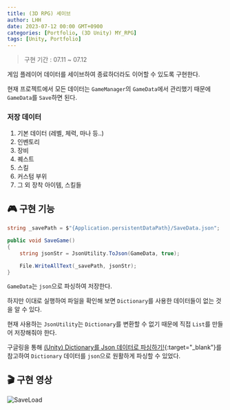 ```yaml
---
title: (3D RPG) 세이브
author: LHH
date: 2023-07-12 00:00 GMT+0900
categories: [Portfolio, (3D Unity) MY_RPG]
tags: [Unity, Portfolio]
---
```


> 구현 기간 : 07.11 ~ 07.12

게임 플레이어 데이터를 세이브하여 종료하더라도 이어할 수 있도록 구현한다.

현재 프로젝트에서 모든 데이터는 `GameManager`의 `GameData`에서 관리했기 때문에 `GameData`를 `Save`하면 된다.

### 저장 데이터
1. 기본 데이터 (레벨, 체력, 마나 등..)
2. 인벤토리
3. 장비
4. 퀘스트
5. 스킬
6. 커스텀 부위
7. 그 외 장착 아이템, 스킬들

## 🎮 구현 기능
```cs
string _savePath = $"{Application.persistentDataPath}/SaveData.json";

public void SaveGame()
{
    string jsonStr = JsonUtility.ToJson(GameData, true);

    File.WriteAllText(_savePath, jsonStr);
}
```
`GameData`는 `json`으로 파싱하여 저장한다.

하지만 이대로 실행하여 파일을 확인해 보면 `Dictionary`를 사용한 데이터들이 없는 것을 알 수 있다.

현재 사용하는 `JsonUtility`는 `Dictionary`를 변환할 수 없기 때문에 직접 `List`를 만들어 저장해줘야 한다.

구글링을 통해 [(Unity) Dictionary를 Json 데이터로 파싱하기!](https://velog.io/@kohyeonseo1006/Unity-Dictionary%EB%A5%BC-Json-%EB%8D%B0%EC%9D%B4%ED%84%B0%EB%A1%9C-%ED%8C%8C%EC%8B%B1%ED%95%98%EA%B8%B0){:target="_blank"}를 참고하여 `Dictionary` 데이터를 `json`으로 원활하게 파싱할 수 있었다.

## 🎬 구현 영상
![SaveLoad](https://github.com/LHuHyeon/MY_MMORPG/assets/110723307/9c8fb982-0ab4-435c-b0da-c5875ce79f3d)